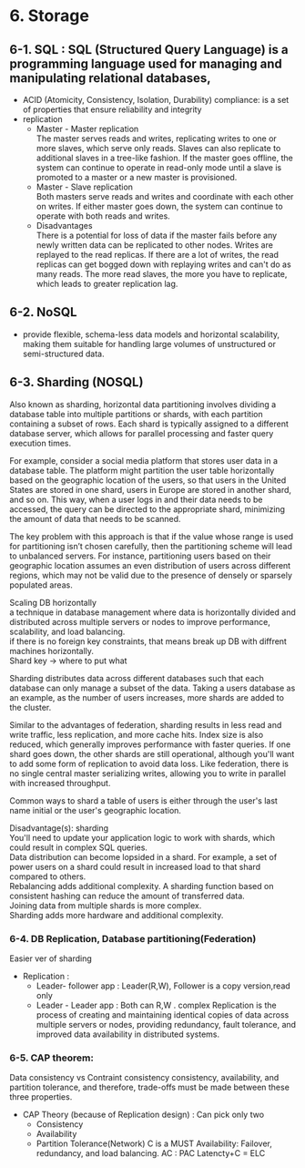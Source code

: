 
# 6. Storage
## 6-1. SQL :  SQL (Structured Query Language) is a programming language used for managing and manipulating relational databases, 
  + ACID (Atomicity, Consistency, Isolation, Durability) compliance: is a set of properties that ensure reliability and integrity
  + replication
    - Master - Master replication   
    The master serves reads and writes, replicating writes to one or more slaves, which serve only reads. Slaves can also replicate to additional slaves in a tree-like fashion. If the master goes offline, the system can continue to operate in read-only mode until a slave is promoted to a master or a new master is provisioned.
    - Master - Slave replication  
    Both masters serve reads and writes and coordinate with each other on writes. If either master goes down, the system can continue to operate with both reads and writes.
    - Disadvantages  
    There is a potential for loss of data if the master fails before any newly written data can be replicated to other nodes.
    Writes are replayed to the read replicas. If there are a lot of writes, the read replicas can get bogged down with replaying writes and can't do as many reads.
    The more read slaves, the more you have to replicate, which leads to greater replication lag.

## 6-2. NoSQL 
  + provide flexible, schema-less data models and horizontal scalability, making them suitable for handling large volumes of unstructured or semi-structured data.

## 6-3. Sharding (NOSQL) 
Also known as sharding, horizontal data partitioning involves dividing a database table into multiple partitions or shards, with each partition containing a subset of rows. Each shard is typically assigned to a different database server, which allows for parallel processing and faster query execution times.   

For example, consider a social media platform that stores user data in a database table. The platform might partition the user table horizontally based on the geographic location of the users, so that users in the United States are stored in one shard, users in Europe are stored in another shard, and so on. This way, when a user logs in and their data needs to be accessed, the query can be directed to the appropriate shard, minimizing the amount of data that needs to be scanned.  

The key problem with this approach is that if the value whose range is used for partitioning isn’t chosen carefully, then the partitioning scheme will lead to unbalanced servers. For instance, partitioning users based on their geographic location assumes an even distribution of users across different regions, which may not be valid due to the presence of densely or sparsely populated areas.  



Scaling DB horizontally  
a technique in database management where data is horizontally divided and distributed across multiple servers or nodes to improve performance, scalability, and load balancing.  
if there is no foreign key constraints, that means break up DB with diffrent machines horizontally.  
Shard key -> where to put what  

Sharding distributes data across different databases such that each database can only manage a subset of the data. Taking a users database as an example, as the number of users increases, more shards are added to the cluster.   

Similar to the advantages of federation, sharding results in less read and write traffic, less replication, and more cache hits. Index size is also reduced, which generally improves performance with faster queries. If one shard goes down, the other shards are still operational, although you'll want to add some form of replication to avoid data loss. Like federation, there is no single central master serializing writes, allowing you to write in parallel with increased throughput.   

Common ways to shard a table of users is either through the user's last name initial or the user's geographic location.  

Disadvantage(s): sharding  
You'll need to update your application logic to work with shards, which could result in complex SQL queries.   
Data distribution can become lopsided in a shard. For example, a set of power users on a shard could result in increased load to that shard compared to others.  
Rebalancing adds additional complexity. A sharding function based on consistent hashing can reduce the amount of transferred data.  
Joining data from multiple shards is more complex.  
Sharding adds more hardware and additional complexity.  


### 6-4. DB Replication, Database partitioning(Federation)
Easier ver of sharding
- Replication : 
  + Leader- follower app : Leader(R,W), Follower is a copy version,read only
  + Leader - Leader app : Both can R,W . complex
Replication is the process of creating and maintaining identical copies of data across multiple servers or nodes, providing redundancy, fault tolerance, and improved data availability in distributed systems.

### 6-5. CAP theorem:
Data consistency vs Contraint consistency
consistency, availability, and partition tolerance, and therefore, trade-offs must be made between these three properties.
- CAP Theory (because of Replication design) : Can pick only two
  + Consistency
  + Availability
  + Partition Tolerance(Network)
  C is a MUST
  Availability: Failover, redundancy, and load balancing.
  AC : PAC
  Latencty+C = ELC